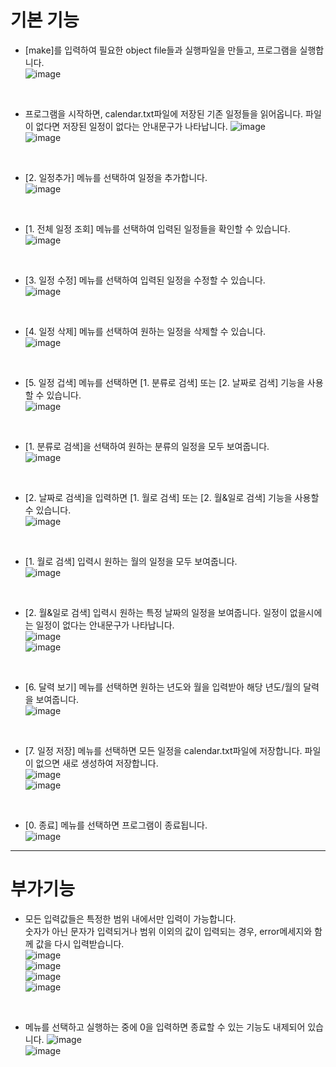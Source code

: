 # 기본 기능

- [make]를 입력하여 필요한 object file들과 실행파일을 만들고, 프로그램을 실행합니다.   
![image](https://user-images.githubusercontent.com/70621926/118196151-77e4cc80-b487-11eb-90a8-59af5fde029b.png)

<br />

- 프로그램을 시작하면, calendar.txt파일에 저장된 기존 일정들을 읽어옵니다. 파일이 없다면 저장된 일정이 없다는 안내문구가 나타납니다.
![image](https://user-images.githubusercontent.com/70621926/118195912-13297200-b487-11eb-9400-8bcd3422aed3.png)    
![image](https://user-images.githubusercontent.com/70621926/118195967-2a685f80-b487-11eb-8b94-80900e16bab8.png)

<br />

- [2. 일정추가] 메뉴를 선택하여 일정을 추가합니다.   
![image](https://user-images.githubusercontent.com/70621926/117544989-cc8ae080-b05e-11eb-827c-c1dffaff1d58.png)

<br />

- [1. 전체 일정 조회] 메뉴를 선택하여 입력된 일정들을 확인할 수 있습니다.   
![image](https://user-images.githubusercontent.com/70621926/117543786-49b35700-b059-11eb-837c-3b7bf5665d77.png)  

<br />

- [3. 일정 수정] 메뉴를 선택하여 입력된 일정을 수정할 수 있습니다.   
![image](https://user-images.githubusercontent.com/70621926/117543873-9f87ff00-b059-11eb-9e80-3b9554c2c239.png)

<br />

- [4. 일정 삭제] 메뉴를 선택하여 원하는 일정을 삭제할 수 있습니다.   
![image](https://user-images.githubusercontent.com/70621926/118197322-a9f72e00-b489-11eb-97bf-b562dfd4df78.png)


<br />

- [5. 일정 겁색] 메뉴를 선택하면 [1. 분류로 검색] 또는 [2. 날짜로 검색] 기능을 사용할 수 있습니다.   
![image](https://user-images.githubusercontent.com/70621926/117544156-f8a46280-b05a-11eb-9496-ebf8b8834b57.png)

<br />

- [1. 분류로 검색]을 선택하여 원하는 분류의 일정을 모두 보여줍니다.   
![image](https://user-images.githubusercontent.com/70621926/117544187-32756900-b05b-11eb-8c45-abba616b4b37.png)

<br />

- [2. 날짜로 검색]을 입력하면 [1. 월로 검색] 또는 [2. 월&일로 검색] 기능을 사용할 수 있습니다.   
![image](https://user-images.githubusercontent.com/70621926/117544206-589b0900-b05b-11eb-8374-ced4360c1776.png)

<br />

- [1. 월로 검색] 입력시 원하는 월의 일정을 모두 보여줍니다.   
![image](https://user-images.githubusercontent.com/70621926/117544251-8e3ff200-b05b-11eb-8e79-245dc0e1fb5c.png)

<br />

- [2. 월&일로 검색] 입력시 원하는 특정 날짜의 일정을 보여줍니다. 일정이 없을시에는 일정이 없다는 안내문구가 나타납니다.   
![image](https://user-images.githubusercontent.com/70621926/117544286-b6c7ec00-b05b-11eb-9e49-c38c0f81ae21.png)   
![image](https://user-images.githubusercontent.com/70621926/117544316-d95a0500-b05b-11eb-81ff-9484d713dfdb.png)   

<br />

- [6. 달력 보기] 메뉴를 선택하면 원하는 년도와 월을 입력받아 해당 년도/월의 달력을 보여줍니다.   
![image](https://user-images.githubusercontent.com/70621926/118197124-47059700-b489-11eb-8c2c-fdca031ff2b2.png)


<br />

- [7. 일정 저장] 메뉴를 선택하면 모든 일정을 calendar.txt파일에 저장합니다. 파일이 없으면 새로 생성하여 저장합니다.   
![image](https://user-images.githubusercontent.com/70621926/118195671-9eeece80-b486-11eb-88dd-5ec2780df224.png)    
![image](https://user-images.githubusercontent.com/70621926/118196324-d01bce80-b487-11eb-8c51-8d86431be335.png)

<br />

- [0. 종료] 메뉴를 선택하면 프로그램이 종료됩니다.   
![image](https://user-images.githubusercontent.com/70621926/117544819-17f0bf00-b05e-11eb-94e9-ab6ec6c58223.png)
-----------------------------------------
# 부가기능
- 모든 입력값들은 특정한 범위 내에서만 입력이 가능합니다.     
숫자가 아닌 문자가 입력되거나 범위 이외의 값이 입력되는 경우, error메세지와 함께 값을 다시 입력받습니다.    
![image](https://user-images.githubusercontent.com/70621926/118196648-533d2480-b488-11eb-911a-0fb476fe36cd.png)    
![image](https://user-images.githubusercontent.com/70621926/118196741-7ec00f00-b488-11eb-883f-ef628e728ed6.png)    
![image](https://user-images.githubusercontent.com/70621926/118196815-9bf4dd80-b488-11eb-8407-110873cf2d11.png)    
![image](https://user-images.githubusercontent.com/70621926/118196851-ac0cbd00-b488-11eb-97b8-886056e5e88b.png)

<br />

- 메뉴를 선택하고 실행하는 중에 0을 입력하면 종료할 수 있는 기능도 내제되어 있습니다.
![image](https://user-images.githubusercontent.com/70621926/117545924-d44c8400-b062-11eb-93e8-e21e3258839a.png)   
![image](https://user-images.githubusercontent.com/70621926/117545819-643dfe00-b062-11eb-8864-5cf6a34f9050.png)

